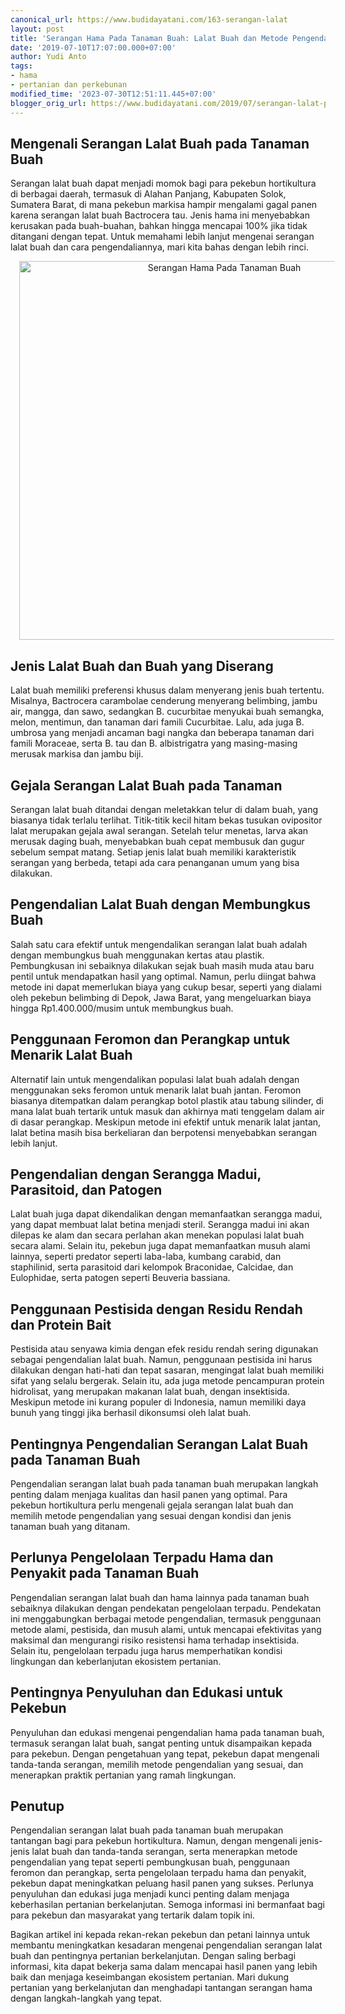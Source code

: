 ```yaml
---
canonical_url: https://www.budidayatani.com/163-serangan-lalat
layout: post
title: 'Serangan Hama Pada Tanaman Buah: Lalat Buah dan Metode Pengendaliannya'
date: '2019-07-10T17:07:00.000+07:00'
author: Yudi Anto
tags:
- hama
- pertanian dan perkebunan
modified_time: '2023-07-30T12:51:11.445+07:00'
blogger_orig_url: https://www.budidayatani.com/2019/07/serangan-lalat-pada-tanaman-buah.html
---
```


<h2>Mengenali Serangan Lalat Buah pada Tanaman Buah</h2><p>Serangan lalat buah dapat menjadi momok bagi para pekebun hortikultura di berbagai daerah, termasuk di Alahan Panjang, Kabupaten Solok, Sumatera Barat, di mana pekebun markisa hampir mengalami gagal panen karena serangan lalat buah Bactrocera tau. Jenis hama ini menyebabkan kerusakan pada buah-buahan, bahkan hingga mencapai 100% jika tidak ditangani dengan tepat. Untuk memahami lebih lanjut mengenai serangan lalat buah dan cara pengendaliannya, mari kita bahas dengan lebih rinci.</p><div class="separator" style="clear: both; text-align: center;"><a href="https://blogger.googleusercontent.com/img/b/R29vZ2xl/AVvXsEgxfU3vzt59L4P1wEUv_LxlUnZUzTiZKp4OZEjdqRBQeyiEYG5Zym1XiC1k-Ix14f5k-VvPy1IWb7nonOjsVUfzwf93JvsldiStqaQzoneUCZCdjbwQSutwptck8GSG4-FcycAOQ3ehrvY7VvruqIoXh5kyKgcBdrUjqpx7XbTo6mlgSQZAD7GqEkQuDOtk/s634/lalat%20buah_634x600.jpg" imageanchor="1" style="margin-left: 1em; margin-right: 1em;"><img alt="Serangan Hama Pada Tanaman Buah" border="0" data-original-height="600" data-original-width="634" height="606" src="https://blogger.googleusercontent.com/img/b/R29vZ2xl/AVvXsEgxfU3vzt59L4P1wEUv_LxlUnZUzTiZKp4OZEjdqRBQeyiEYG5Zym1XiC1k-Ix14f5k-VvPy1IWb7nonOjsVUfzwf93JvsldiStqaQzoneUCZCdjbwQSutwptck8GSG4-FcycAOQ3ehrvY7VvruqIoXh5kyKgcBdrUjqpx7XbTo6mlgSQZAD7GqEkQuDOtk/w640-h606/lalat%20buah_634x600.jpg" width="640" /></a></div><h2>Jenis Lalat Buah dan Buah yang Diserang</h2><p>Lalat buah memiliki preferensi khusus dalam menyerang jenis buah tertentu. Misalnya, Bactrocera carambolae cenderung menyerang belimbing, jambu air, mangga, dan sawo, sedangkan B. cucurbitae menyukai buah semangka, melon, mentimun, dan tanaman dari famili Cucurbitae. Lalu, ada juga B. umbrosa yang menjadi ancaman bagi nangka dan beberapa tanaman dari famili Moraceae, serta B. tau dan B. albistrigatra yang masing-masing merusak markisa dan jambu biji.</p><h2>Gejala Serangan Lalat Buah pada Tanaman</h2><p>Serangan lalat buah ditandai dengan meletakkan telur di dalam buah, yang biasanya tidak terlalu terlihat. Titik-titik kecil hitam bekas tusukan ovipositor lalat merupakan gejala awal serangan. Setelah telur menetas, larva akan merusak daging buah, menyebabkan buah cepat membusuk dan gugur sebelum sempat matang. Setiap jenis lalat buah memiliki karakteristik serangan yang berbeda, tetapi ada cara penanganan umum yang bisa dilakukan.</p><h2>Pengendalian Lalat Buah dengan Membungkus Buah</h2><p>Salah satu cara efektif untuk mengendalikan serangan lalat buah adalah dengan membungkus buah menggunakan kertas atau plastik. Pembungkusan ini sebaiknya dilakukan sejak buah masih muda atau baru pentil untuk mendapatkan hasil yang optimal. Namun, perlu diingat bahwa metode ini dapat memerlukan biaya yang cukup besar, seperti yang dialami oleh pekebun belimbing di Depok, Jawa Barat, yang mengeluarkan biaya hingga Rp1.400.000/musim untuk membungkus buah.</p><h2>Penggunaan Feromon dan Perangkap untuk Menarik Lalat Buah</h2><p>Alternatif lain untuk mengendalikan populasi lalat buah adalah dengan menggunakan seks feromon untuk menarik lalat buah jantan. Feromon biasanya ditempatkan dalam perangkap botol plastik atau tabung silinder, di mana lalat buah tertarik untuk masuk dan akhirnya mati tenggelam dalam air di dasar perangkap. Meskipun metode ini efektif untuk menarik lalat jantan, lalat betina masih bisa berkeliaran dan berpotensi menyebabkan serangan lebih lanjut.</p><h2>Pengendalian dengan Serangga Madui, Parasitoid, dan Patogen</h2><p>Lalat buah juga dapat dikendalikan dengan memanfaatkan serangga madui, yang dapat membuat lalat betina menjadi steril. Serangga madui ini akan dilepas ke alam dan secara perlahan akan menekan populasi lalat buah secara alami. Selain itu, pekebun juga dapat memanfaatkan musuh alami lainnya, seperti predator seperti laba-laba, kumbang carabid, dan staphilinid, serta parasitoid dari kelompok Braconidae, Calcidae, dan Eulophidae, serta patogen seperti Beuveria bassiana.</p><h2>Penggunaan Pestisida dengan Residu Rendah dan Protein Bait</h2><p>Pestisida atau senyawa kimia dengan efek residu rendah sering digunakan sebagai pengendalian lalat buah. Namun, penggunaan pestisida ini harus dilakukan dengan hati-hati dan tepat sasaran, mengingat lalat buah memiliki sifat yang selalu bergerak. Selain itu, ada juga metode pencampuran protein hidrolisat, yang merupakan makanan lalat buah, dengan insektisida. Meskipun metode ini kurang populer di Indonesia, namun memiliki daya bunuh yang tinggi jika berhasil dikonsumsi oleh lalat buah.</p><h2>Pentingnya Pengendalian Serangan Lalat Buah pada Tanaman Buah</h2><p>Pengendalian serangan lalat buah pada tanaman buah merupakan langkah penting dalam menjaga kualitas dan hasil panen yang optimal. Para pekebun hortikultura perlu mengenali gejala serangan lalat buah dan memilih metode pengendalian yang sesuai dengan kondisi dan jenis tanaman buah yang ditanam.</p><h2>Perlunya Pengelolaan Terpadu Hama dan Penyakit pada Tanaman Buah</h2><p>Pengendalian serangan lalat buah dan hama lainnya pada tanaman buah sebaiknya dilakukan dengan pendekatan pengelolaan terpadu. Pendekatan ini menggabungkan berbagai metode pengendalian, termasuk penggunaan metode alami, pestisida, dan musuh alami, untuk mencapai efektivitas yang maksimal dan mengurangi risiko resistensi hama terhadap insektisida. Selain itu, pengelolaan terpadu juga harus memperhatikan kondisi lingkungan dan keberlanjutan ekosistem pertanian.</p><h2>Pentingnya Penyuluhan dan Edukasi untuk Pekebun</h2><p>Penyuluhan dan edukasi mengenai pengendalian hama pada tanaman buah, termasuk serangan lalat buah, sangat penting untuk disampaikan kepada para pekebun. Dengan pengetahuan yang tepat, pekebun dapat mengenali tanda-tanda serangan, memilih metode pengendalian yang sesuai, dan menerapkan praktik pertanian yang ramah lingkungan.</p><h2>Penutup</h2><p>Pengendalian serangan lalat buah pada tanaman buah merupakan tantangan bagi para pekebun hortikultura. Namun, dengan mengenali jenis-jenis lalat buah dan tanda-tanda serangan, serta menerapkan metode pengendalian yang tepat seperti pembungkusan buah, penggunaan feromon dan perangkap, serta pengelolaan terpadu hama dan penyakit, pekebun dapat meningkatkan peluang hasil panen yang sukses. Perlunya penyuluhan dan edukasi juga menjadi kunci penting dalam menjaga keberhasilan pertanian berkelanjutan. Semoga informasi ini bermanfaat bagi para pekebun dan masyarakat yang tertarik dalam topik ini.</p><p>Bagikan artikel ini kepada rekan-rekan pekebun dan petani lainnya untuk membantu meningkatkan kesadaran mengenai pengendalian serangan lalat buah dan pentingnya pertanian berkelanjutan. Dengan saling berbagi informasi, kita dapat bekerja sama dalam mencapai hasil panen yang lebih baik dan menjaga keseimbangan ekosistem pertanian. Mari dukung pertanian yang berkelanjutan dan menghadapi tantangan serangan hama dengan langkah-langkah yang tepat.</p>